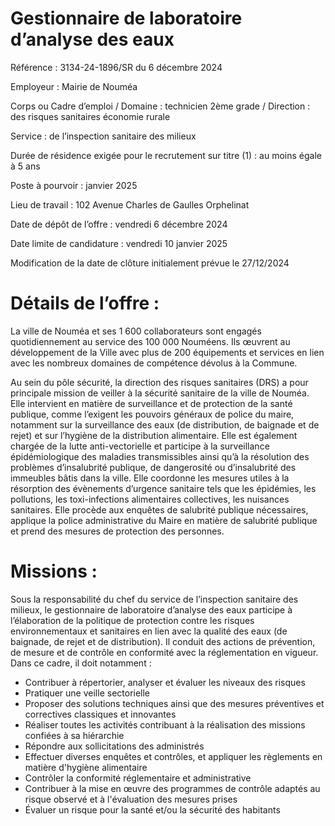 # Gestionnaire de laboratoire d’analyse des eaux

Référence : 3134-24-1896/SR du 6 décembre 2024

Employeur : Mairie de Nouméa

Corps ou Cadre d’emploi / Domaine : technicien 2ème grade / Direction : des risques sanitaires économie rurale

Service : de l’inspection sanitaire des milieux

Durée de résidence exigée pour le recrutement sur titre (1) : au moins égale à 5 ans

Poste à pourvoir : janvier 2025

Lieu de travail : 102 Avenue Charles de Gaulles Orphelinat

Date de dépôt de l’offre : vendredi 6 décembre 2024

Date limite de candidature : vendredi 10 janvier 2025

Modification de la date de clôture initialement prévue le 27/12/2024

# Détails de l’offre :

La ville de Nouméa et ses 1 600 collaborateurs sont engagés quotidiennement au service des 100 000 Nouméens. Ils œuvrent au développement de la Ville avec plus de 200 équipements et services en lien avec les nombreux domaines de compétence dévolus à la Commune.

Au sein du pôle sécurité, la direction des risques sanitaires (DRS) a pour principale mission de veiller à la sécurité sanitaire de la ville de Nouméa. Elle intervient en matière de surveillance et de protection de la santé publique, comme l’exigent les pouvoirs généraux de police du maire, notamment sur la surveillance des eaux (de distribution, de baignade et de rejet) et sur l’hygiène de la distribution alimentaire. Elle est également chargée de la lutte anti-vectorielle et participe à la surveillance épidémiologique des maladies transmissibles ainsi qu’à la résolution des problèmes d’insalubrité publique, de dangerosité ou d’insalubrité des immeubles bâtis dans la ville. Elle coordonne les mesures utiles à la résorption des évènements d’urgence sanitaire tels que les épidémies, les pollutions, les toxi-infections alimentaires collectives, les nuisances sanitaires. Elle procède aux enquêtes de salubrité publique nécessaires, applique la police administrative du Maire en matière de salubrité publique et prend des mesures de protection des personnes.

# Missions :

Sous la responsabilité du chef du service de l’inspection sanitaire des milieux, le gestionnaire de laboratoire d’analyse des eaux participe à l’élaboration de la politique de protection contre les risques environnementaux et sanitaires en lien avec la qualité des eaux (de baignade, de rejet et de distribution). Il conduit des actions de prévention, de mesure et de contrôle en conformité avec la réglementation en vigueur. Dans ce cadre, il doit notamment :

- Contribuer à répertorier, analyser et évaluer les niveaux des risques
- Pratiquer une veille sectorielle
- Proposer des solutions techniques ainsi que des mesures préventives et correctives classiques et innovantes
- Réaliser toutes les activités contribuant à la réalisation des missions confiées à sa hiérarchie
- Répondre aux sollicitations des administrés
- Effectuer diverses enquêtes et contrôles, et appliquer les règlements en matière d'hygiène alimentaire
- Contrôler la conformité réglementaire et administrative
- Contribuer à la mise en œuvre des programmes de contrôle adaptés au risque observé et à l'évaluation des mesures prises
- Évaluer un risque pour la santé et/ou la sécurité des habitants